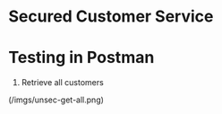 # Secured Customer Service

# Testing in Postman

1. Retrieve all customers

(/imgs/unsec-get-all.png)
